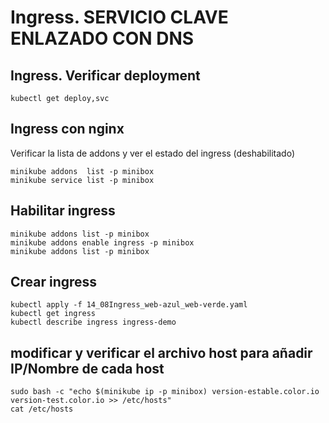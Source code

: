 # Ingress. SERVICIO CLAVE ENLAZADO CON DNS

## Ingress. Verificar deployment

    kubectl get deploy,svc

## Ingress con nginx

Verificar la lista de addons y ver el estado del ingress (deshabilitado)

    minikube addons  list -p minibox
    minikube service list -p minibox

## Habilitar ingress

    minikube addons list -p minibox
    minikube addons enable ingress -p minibox
    minikube addons list -p minibox

## Crear ingress

    kubectl apply -f 14_08Ingress_web-azul_web-verde.yaml
    kubectl get ingress
    kubectl describe ingress ingress-demo

## modificar y verificar el archivo host para añadir IP/Nombre de cada host

    sudo bash -c "echo $(minikube ip -p minibox) version-estable.color.io version-test.color.io >> /etc/hosts"
    cat /etc/hosts
